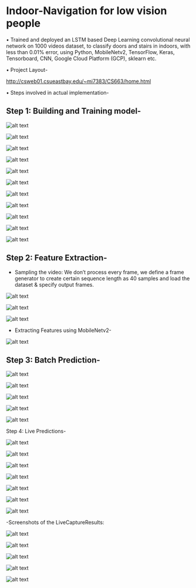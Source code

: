 # Indoor-Navigation for low vision people

•	Trained and deployed an LSTM based Deep Learning convolutional neural network on 1000 videos dataset, to classify doors and stairs in indoors, with less than 0.01% error, using Python, MobileNetv2, TensorFlow, Keras, Tensorboard, CNN, Google Cloud Platform (GCP), sklearn etc.

•	Project Layout-

http://csweb01.csueastbay.edu/~mi7383/CS663/home.html


•	Steps involved in actual implementation-


## Step 1: Building and Training model-

![alt text](https://github.com/rickhagwal/Indoor-Navigation/blob/master/images/step11.PNG)

![alt text](https://github.com/rickhagwal/Indoor-Navigation/blob/master/images/step12.PNG)

![alt text](https://github.com/rickhagwal/Indoor-Navigation/blob/master/images/step13.PNG)

![alt text](https://github.com/rickhagwal/Indoor-Navigation/blob/master/images/step14.PNG)

![alt text](https://github.com/rickhagwal/Indoor-Navigation/blob/master/images/step15.PNG)

![alt text](https://github.com/rickhagwal/Indoor-Navigation/blob/master/images/step16.PNG)

![alt text](https://github.com/rickhagwal/Indoor-Navigation/blob/master/images/step17.PNG)

![alt text](https://github.com/rickhagwal/Indoor-Navigation/blob/master/images/step18.PNG)

![alt text](https://github.com/rickhagwal/Indoor-Navigation/blob/master/images/step19.PNG)

![alt text](https://github.com/rickhagwal/Indoor-Navigation/blob/master/images/step191.PNG)

![alt text](https://github.com/rickhagwal/Indoor-Navigation/blob/master/images/step192.PNG)

## Step 2: Feature Extraction-

- Sampling the video: We don’t process every frame, we define a frame generator to create certain sequence length as 40 samples and load the dataset & specify output frames.

![alt text](https://github.com/rickhagwal/Indoor-Navigation/blob/master/images/step21.PNG)

![alt text](https://github.com/rickhagwal/Indoor-Navigation/blob/master/images/step22.PNG)

![alt text](https://github.com/rickhagwal/Indoor-Navigation/blob/master/images/step23.PNG)

- Extracting Features using MobileNetv2-

![alt text](https://github.com/rickhagwal/Indoor-Navigation/blob/master/images/step24.PNG)

## Step 3: Batch Prediction-

![alt text](https://github.com/rickhagwal/Indoor-Navigation/blob/master/images/step31.PNG)

![alt text](https://github.com/rickhagwal/Indoor-Navigation/blob/master/images/step32.PNG)

![alt text](https://github.com/rickhagwal/Indoor-Navigation/blob/master/images/step33.PNG)

![alt text](https://github.com/rickhagwal/Indoor-Navigation/blob/master/images/step34.PNG)

![alt text](https://github.com/rickhagwal/Indoor-Navigation/blob/master/images/step35.PNG)

Step 4: Live Predictions-

![alt text](https://github.com/rickhagwal/Indoor-Navigation/blob/master/images/step41.PNG)

![alt text](https://github.com/rickhagwal/Indoor-Navigation/blob/master/images/step42.PNG)

![alt text](https://github.com/rickhagwal/Indoor-Navigation/blob/master/images/step43.PNG)

![alt text](https://github.com/rickhagwal/Indoor-Navigation/blob/master/images/step44.PNG)

![alt text](https://github.com/rickhagwal/Indoor-Navigation/blob/master/images/step45.PNG)

![alt text](https://github.com/rickhagwal/Indoor-Navigation/blob/master/images/step46.PNG)

![alt text](https://github.com/rickhagwal/Indoor-Navigation/blob/master/images/step47.PNG)

-Screenshots of the LiveCaptureResults:

![alt text](https://github.com/rickhagwal/Indoor-Navigation/blob/master/images/step48.PNG)

![alt text](https://github.com/rickhagwal/Indoor-Navigation/blob/master/images/step49.PNG)

![alt text](https://github.com/rickhagwal/Indoor-Navigation/blob/master/images/step50.PNG)

![alt text](https://github.com/rickhagwal/Indoor-Navigation/blob/master/images/step51.PNG)

![alt text](https://github.com/rickhagwal/Indoor-Navigation/blob/master/images/step52.PNG)

